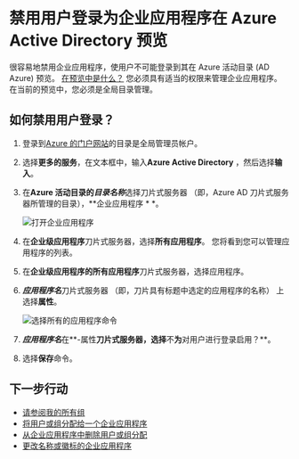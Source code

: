 <properties
    pageTitle="禁用用户登录在 Azure Active Directory 预览使企业应用程序 |Microsoft Azure"
    description="如何禁用企业应用程序，使用户不可能登录到其在 Azure Active Directory 中"
    services="active-directory"
    documentationCenter=""
    authors="curtand"
    manager="femila"
    editor=""/>

<tags
    ms.service="active-directory"
    ms.workload="identity"
    ms.tgt_pltfrm="na"
    ms.devlang="na"
    ms.topic="article"
    ms.date="10/17/2016"
    ms.author="curtand"/>


# <a name="disable-user-sign-ins-for-an-enterprise-app-in-azure-active-directory-preview"></a>禁用用户登录为企业应用程序在 Azure Active Directory 预览

很容易地禁用企业应用程序，使用户不可能登录到其在 Azure 活动目录 (AD Azure) 预览。 [在预览中是什么？](active-directory-preview-explainer.md) 您必须具有适当的权限来管理企业应用程序。 在当前的预览中，您必须是全局目录管理。

## <a name="how-do-i-disable-user-sign-ins"></a>如何禁用用户登录？

1. 登录到[Azure 的门户网站](https://portal.azure.com)的目录是全局管理员帐户。

2. 选择**更多的服务**，在文本框中，输入**Azure Active Directory** ，然后选择**输入**。

3. 在**Azure 活动目录的*目录名称***选择刀片式服务器 （即，Azure AD 刀片式服务器所管理的目录），**企业应用程序 * *。

    ![打开企业应用程序](./media/active-directory-coreapps-disable-app-azure-portal/open-enterprise-apps.png)

4. 在**企业级应用程序**刀片式服务器，选择**所有应用程序**。 您将看到您可以管理应用程序的列表。

5. 在**企业级应用程序的所有应用程序**刀片式服务器，选择应用程序。

6. ***应用程序名***刀片式服务器 （即，刀片具有标题中选定的应用程序的名称） 上选择**属性**。

    ![选择所有的应用程序命令](./media/active-directory-coreapps-disable-app-azure-portal/select-app.png)

7. ***应用程序名***在**-属性**刀片式服务器，选择**不**为**对用户进行登录启用？**。

8. 选择**保存**命令。

## <a name="next-steps"></a>下一步行动

- [请参阅我的所有组](active-directory-groups-view-azure-portal.md)
- [将用户或组分配给一个企业应用程序](active-directory-coreapps-assign-user-azure-portal.md)
- [从企业应用程序中删除用户或组分配](active-directory-coreapps-remove-assignment-azure-portal.md)
- [更改名称或徽标的企业应用程序](active-directory-coreapps-change-app-logo-user-azure-portal.md)
